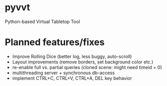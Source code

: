 # pyvvt
Python-based Virtual Tabletop Tool


# Planned features/fixes
- Improve Rolling Dice (better log, less buggy, auto-scroll)
- Layout improvements (remove borders, set background color etc.)
- re-enable full vs. partial queries (cloned scene: might need timeid = 0)
- multithreading server + synchronous db-access
- implement CTRL+C, CTRL+V, CTRL+A, DEL key behavior

